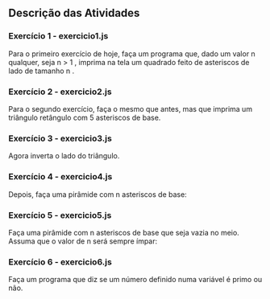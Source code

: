 ## Descrição das Atividades


### Exercício 1 - exercicio1.js

Para o primeiro exercício de hoje, faça um programa que, dado um valor n qualquer, seja n > 1 , imprima na tela um quadrado feito de asteriscos de lado de tamanho n .

### Exercício 2 - exercicio2.js

Para o segundo exercício, faça o mesmo que antes, mas que imprima um triângulo retângulo com 5 asteriscos de base.

### Exercício 3 - exercicio3.js

Agora inverta o lado do triângulo.

### Exercício 4 - exercicio4.js

Depois, faça uma pirâmide com n asteriscos de base:

### Exercício 5 - exercicio5.js

Faça uma pirâmide com n asteriscos de base que seja vazia no meio. Assuma que o valor de n será sempre ímpar:

### Exercício 6 - exercicio6.js

Faça um programa que diz se um número definido numa variável é primo ou não.
